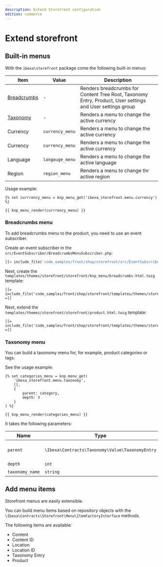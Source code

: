 ```yaml
---
description: Extend Storefront configuration
edition: commerce
---
```


# Extend storefront

## Built-in menus

With the `ibexa\storefront` package come the following built-in menus:

| Item   | Value     | Description |
|------------|----------|---------|
| [Breadcrumbs](#breadcrumbs-menu)| - | Renders breadcrumbs for Content Tree Root, Taxonomy Entry, Product, User settings and User settings group | 
| [Taxonomy](#taxonomy-menu)| - | Renders a menu to change the active currency |               
| Currency| `currency_menu` | Renders a menu to change the active currency |               
| Currency| `currency_menu` | Renders a menu to change the active currency |               
| Language| `langauge_menu` | Renders a menu to change the active language |
| Region  | `region_menu`  | Renders a menu to change thr active region |

Usage example:

```html_twig
{% set currrency_menu = knp_menu_get('ibexa_storefront.menu.currency') %}

{{ knp_menu_render(currrency_menu) }}
```

### Breadcrumbs menu

To add breadcrumbs menu to the product, you need to use an event subscriber.

Create an event subscriber in the `src/EventSubscriber/BreadcrumbsMenuSubscriber.php`:

``` php
[[= include_file('code_samples/front/shop/storefront/src/EventSubscriber/BreadcrumbsMenuSubscriber.php') =]]
```

Next, create the `templates/themes/storefront/storefront/knp_menu/breadcrumbs.html.twig` template:

```html+twig
[[= include_file('code_samples/front/shop/storefront/templates/themes/storefront/storefront/knp_menu/breadcrumbs.html.twig') =]]
```

Next, extend the `templates/themes/storefront/storefront/product.html.twig` template:

```html+twig hl_lines="6-12"
[[= include_file('code_samples/front/shop/storefront/templates/themes/storefront/storefront/product.html.twig') =]]
```

### Taxonomy menu

You can build a taxonomy menu for, for example, product categories or tags.

See the usage example:

```html+twig
{% set categories_menu = knp_menu_get(
    'ibexa_storefront.menu.taxonomy', 
    [], 
    {
        parent: category,
        depth: 3
    }
) %}

{{ knp_menu_render(categories_menu) }}
```

It takes the following parameters:

| Name   | Type     | Default                                 |
|------------|----------|-----------------------------------------------|
| `parent`| `\Ibexa\Contracts\Taxonomy\Value\TaxonomyEntry` | The root entry of the specified taxonomy.                          |
| `depth` | `int` | Default: 1   |
| `taxonomy_name`  | `string`  | product_categories |

## Add menu items

Storefront menus are easily extensible.

You can build menu items based on repository objects with the `\Ibexa\Contracts\Storefront\Menu\ItemFactoryInterface` methods.

The following items are available:

- Content
- Content ID
- Location
- Location ID
- Taxonomy Entry
- Product

